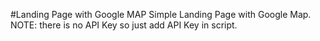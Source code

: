#Landing Page with Google MAP
Simple Landing Page with Google Map. NOTE: there is no API Key so just add API Key in script.
